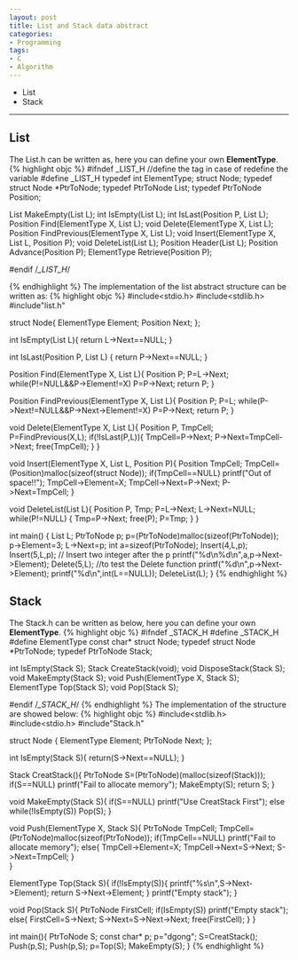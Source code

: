 ```yaml
---
layout: post
title: List and Stack data abstract
categories:
- Programming
tags:
- C
- Algorithm
---
```

* List 
* Stack

---

## List
The List.h can be written as, here you can define your own **ElementType**.
{% highlight objc %}
#ifndef _LIST_H //define the tag in case of redefine the variable
#define _LIST_H
typedef int ElementType;
struct  Node;
typedef struct Node *PtrToNode;
typedef PtrToNode List;
typedef PtrToNode Position;

List MakeEmpty(List L);
int IsEmpty(List L);
int IsLast(Position P, List L);
Position Find(ElementType X, List L);
void Delete(ElementType X, List L);
Position FindPrevious(ElementType X, List L);
void Insert(ElementType X, List L, Position P);
void DeleteList(List L);
Position Header(List L);
Position Advance(Position P);
ElementType Retrieve(Position P);

#endif /*_LIST_H*/

{% endhighlight %}
The implementation of the list abstract structure can be written as:
{% highlight objc %}
#include<stdio.h>
#include<stdlib.h>
#include"list.h"

struct Node{
  ElementType Element;
  Position Next;
};

int IsEmpty(List L){
  return L->Next==NULL;
}

int IsLast(Position P, List L)
{
  return P->Next==NULL;
}

Position Find(ElementType X, List L){
  Position P;
  P=L->Next;
  while(P!=NULL&&P->Element!=X)
    P=P->Next;
  return P;
}

Position FindPrevious(ElementType X, List L){
  Position P;
  P=L;
  while(P->Next!=NULL&&P->Next->Element!=X)
    P=P->Next;
  return P;
}

void Delete(ElementType X, List L){
  Position P, TmpCell;
  P=FindPrevious(X,L);
  if(!IsLast(P,L)){
    TmpCell=P->Next;
    P->Next=TmpCell->Next;
    free(TmpCell);
  }
}
   

void Insert(ElementType X, List L, Position P){
  Position TmpCell;
  TmpCell=(Position)malloc(sizeof(struct  Node));
  if(TmpCell==NULL)
    printf("Out of space!!");
  TmpCell->Element=X;
  TmpCell->Next=P->Next;
  P->Next=TmpCell;
}

void DeleteList(List L){
  Position P, Tmp;
  P=L->Next;
  L->Next=NULL;
  while(P!=NULL)
    {
      Tmp=P->Next;
      free(P);
      P=Tmp;
    }
}

int main()
{
  List L;
  PtrToNode p;
  p=(PtrToNode)malloc(sizeof(PtrToNode));
  p->Element=3;
  L->Next=p;
int  a=sizeof(PtrToNode);
 Insert(4,L,p);
 Insert(5,L,p); // Insert two integer after the p
 printf("%d\n%d\n",a,p->Next->Element);
 Delete(5,L);  //to test the Delete function
 printf("%d\n",p->Next->Element);
 printf("%d\n",int(L==NULL));
 DeleteList(L);
}
{% endhighlight %}

## Stack
The Stack.h can be written as below, here you can define your own **ElementType**.
{% highlight objc %}
#ifndef _STACK_H
#define _STACK_H
#define ElementType const char*
struct Node;
typedef struct Node *PtrToNode;
typedef PtrToNode Stack;

int IsEmpty(Stack S);
Stack CreateStack(void);
void DisposeStack(Stack S);
void MakeEmpty(Stack S);
void Push(ElementType X, Stack S);
ElementType Top(Stack S);
void Pop(Stack S);

#endif /*_STACK_H*/
{% endhighlight %}
The implementation of the structure are showed below:
{% highlight objc %}
#include<stdlib.h>
#include<stdio.h>
#include"Stack.h"

struct Node
{
  ElementType Element;
  PtrToNode Next;
};

int IsEmpty(Stack S){
  return(S->Next==NULL);
}

Stack CreatStack(){
  PtrToNode S=(PtrToNode)(malloc(sizeof(Stack)));
  if(S==NULL)
    printf("Fail to allocate memory");
  MakeEmpty(S);
  return S;
}

void MakeEmpty(Stack S){
  if(S==NULL)
    printf("Use CreatStack First");
  else 
    while(!IsEmpty(S))
      Pop(S);
}

void Push(ElementType X, Stack S){
  PtrToNode TmpCell;
  TmpCell=(PtrToNode)malloc(sizeof(PtrToNode));
  if(TmpCell==NULL)
    printf("Fail to allocate memory");
  else{
    TmpCell->Element=X;
    TmpCell->Next=S->Next;
    S->Next=TmpCell;
  }   
}

ElementType Top(Stack S){
  if(!IsEmpty(S)){
    printf("%s\n",S->Next->Element);
    return S->Next->Element;
   }
  printf("Empty stack");
}

void Pop(Stack S){
  PtrToNode FirstCell;
  if(IsEmpty(S))
    printf("Empty stack");
  else{
    FirstCell=S->Next;
    S->Next=S->Next->Next;
    free(FirstCell);
  }
}

int main(){
  PtrToNode S;
const char* p;
  p="dgong";
  S=CreatStack();
  Push(p,S);
  Push(p,S);
  p=Top(S);
  MakeEmpty(S);
}
{% endhighlight %}


